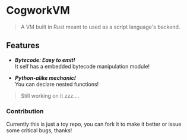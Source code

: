# CogworkVM
> A VM built in Rust meant to used as a script language's backend.

## Features

- ***Bytecode: Easy to emit!*** \
It self has a embedded bytecode manipulation module!

- ***Python-alike mechanic!*** \
You can declare nested functions!

> Still working on it zzz....

### Contribution

Currently this is just a toy repo, you can fork it to make it better or issue some critical bugs, thanks!